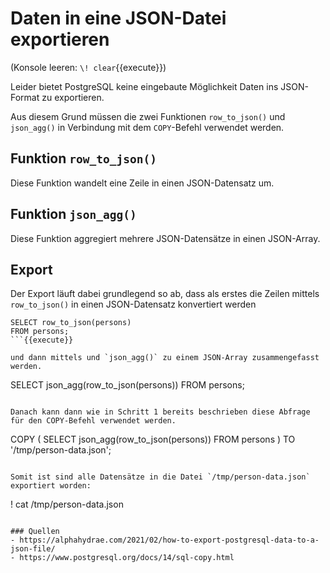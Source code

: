 # Daten in eine JSON-Datei exportieren

(Konsole leeren: `\! clear`{{execute}})

Leider bietet PostgreSQL keine eingebaute Möglichkeit Daten ins JSON-Format zu exportieren.

Aus diesem Grund müssen die zwei Funktionen `row_to_json()` und `json_agg()` in Verbindung mit dem `COPY`-Befehl verwendet werden.

## Funktion `row_to_json()`
Diese Funktion wandelt eine Zeile in einen JSON-Datensatz um.

## Funktion `json_agg()`
Diese Funktion aggregiert mehrere JSON-Datensätze in einen JSON-Array.

## Export
Der Export läuft dabei grundlegend so ab, dass als erstes die Zeilen mittels `row_to_json()` in einen JSON-Datensatz konvertiert werden 

```
SELECT row_to_json(persons)
FROM persons;
```{{execute}}

und dann mittels und `json_agg()` zu einem JSON-Array zusammengefasst werden.

```
SELECT json_agg(row_to_json(persons))
FROM persons;
```{{execute}}

Danach kann dann wie in Schritt 1 bereits beschrieben diese Abfrage für den COPY-Befehl verwendet werden.

```
COPY (
    SELECT json_agg(row_to_json(persons))
    FROM persons
) TO '/tmp/person-data.json';
```{{execute}}

Somit ist sind alle Datensätze in die Datei `/tmp/person-data.json` exportiert worden:

```
\! cat /tmp/person-data.json
```{{execute}}

### Quellen
- https://alphahydrae.com/2021/02/how-to-export-postgresql-data-to-a-json-file/
- https://www.postgresql.org/docs/14/sql-copy.html